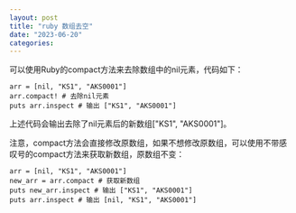 ```yaml
---
layout: post
title: "ruby 数组去空"
date: "2023-06-20"
categories: 
---
```

<p>可以使用Ruby的compact方法来去除数组中的nil元素，代码如下：</p>

<pre>
<code>arr = [nil, &quot;KS1&quot;, &quot;AKS0001&quot;]
arr.compact! # 去除nil元素
puts arr.inspect # 输出 [&quot;KS1&quot;, &quot;AKS0001&quot;]</code></pre>

<p>上述代码会输出去除了nil元素后的新数组[&quot;KS1&quot;, &quot;AKS0001&quot;]。</p>

<p>注意，compact方法会直接修改原数组，如果不想修改原数组，可以使用不带感叹号的compact方法来获取新数组，原数组不变：</p>

<pre>
<code>arr = [nil, &quot;KS1&quot;, &quot;AKS0001&quot;]
new_arr = arr.compact # 获取新数组
puts new_arr.inspect # 输出 [&quot;KS1&quot;, &quot;AKS0001&quot;]
puts arr.inspect # 输出 [nil, &quot;KS1&quot;, &quot;AKS0001&quot;]</code></pre>

